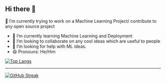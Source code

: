 ## Hi there 👋

 🔭 I’m currently trying to work on a Machine Learning Project/ contribute to any open source project
- 🌱 I’m currently learning Machine Learning and Deployment
- 👯 I’m looking to collaborate on any cool ideas which are useful to people
- 🤔 I’m looking for help with ML ideas.
- 😄 Pronouns: He/Him

[![Top Langs](https://github-readme-stats.vercel.app/api/top-langs/?username=Pratheek2474&theme=dark)](https://github.com/anuraghazra/github-readme-stats)
<hr>

[![GitHub Streak](https://streak-stats.demolab.com?user=Pratheek2474&theme=dark&date_format=M%20j%5B%2C%20Y%5D)](https://git.io/streak-stats)
